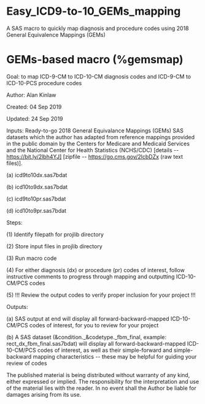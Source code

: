 # Easy_ICD9-to-10_GEMs_mapping

A SAS macro to quickly map diagnosis and procedure codes using 2018 General Equivalence Mappings (GEMs)






# GEMs-based macro (%gemsmap)


Goal: to map ICD-9-CM to ICD-10-CM diagnosis codes and ICD-9-CM to ICD-10-PCS procedure codes 

Author: Alan Kinlaw

Created: 04 Sep 2019

Updated: 24 Sep 2019

Inputs: Ready-to-go 2018 General Equivalance Mappings (GEMs) SAS datasets which the author has adapted from reference mappings provided in the public domain by the Centers for Medicare and Medicaid Services and the National Center for Health Statistics (NCHS/CDC) [details -- https://bit.ly/2lbh4YJ] [zipfile -- https://go.cms.gov/2lcbDZx (raw text files)].

(a) icd9to10dx.sas7bdat

(b) icd10to9dx.sas7bdat

(c) icd9to10pr.sas7bdat

(d) icd10to9pr.sas7bdat



Steps: 

(1) Identify filepath for projlib directory 
     
(2) Store input files in projlib directory

(3) Run macro code 

(4) For either diagnosis (dx) or procedure (pr) codes of interest, follow instructive comments to progress through mapping and outputting ICD-10-CM/PCS codes

(5) !!! Review the output codes to verify proper inclusion for your project !!! 


Outputs: 

(a) SAS output at end will display all forward-backward-mapped ICD-10-CM/PCS codes of interest, for you to review for your project

(b) A SAS dataset (&condition._&codetype._fbm_final, example: rect_dx_fbm_final.sas7bdat) will display all forward-backward-mapped ICD-10-CM/PCS codes of interest, as well as their simple-forward and simple-backward mapping characteristics -- these may be helpful for guiding your review of codes 

The published material is being distributed without warranty of any kind, either expressed or implied. 
The responsibility for the interpretation and use of the material lies with the reader. 
In no event shall the Author be liable for damages arising from its use.
